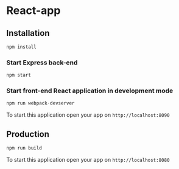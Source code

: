 # React-app

## Installation
```javascript
npm install
```
### Start Express  back-end
```javascript
npm start
```
### Start front-end React application in development mode 
```javascript
npm run webpack-devserver
```
To start this application open your app on `http://localhost:8090`

## Production
```javascript
npm run build
```

To start this application open your app on `http://localhost:8080`
